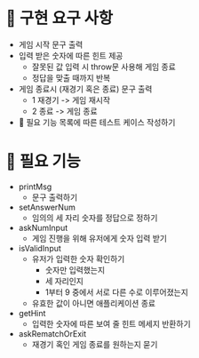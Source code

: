 # 🚀️ 구현 요구 사항

- 게임 시작 문구 출력
- 입력 받은 숫자에 따른 힌트 제공
  - 잘못된 값 입력 시 throw문 사용해 게임 종료
  - 정답을 맞출 때까지 반복
- 게임 종료시 (재경기 혹은 종료) 문구 출력
  - 1 재경기 -> 게임 재시작
  - 2 종료 -> 게임 종료
- 👀️ 필요 기능 목록에 따른 테스트 케이스 작성하기

# 👀️ 필요 기능

- printMsg
  - 문구 출력하기
- setAnswerNum
  - 임의의 세 자리 숫자를 정답으로 정하기
- askNumInput
  - 게임 진행을 위해 유저에게 숫자 입력 받기
- isValidInput
  - 유저가 입력한 숫자 확인하기
    - 숫자만 입력했는지
    - 세 자리인지
    - 1부터 9 중에서 서로 다른 수로 이루어졌는지
  - 유효한 값이 아니면 애플리케이션 종료
- getHint
  - 입력한 숫자에 따른 보여 줄 힌트 메세지 반환하기
- askRematchOrExit
  - 재경기 혹인 게임 종료를 원하는지 묻기
